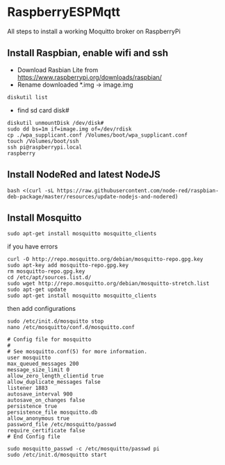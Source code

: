 # RaspberryESPMqtt

All steps to install a working Moquitto broker on RaspberryPi

## Install Raspbian, enable wifi and ssh

- Download Rasbian Lite from https://www.raspberrypi.org/downloads/raspbian/
- Rename downloaded *.img -> image.img
```
diskutil list
```
- find sd card disk#
```
diskutil unmountDisk /dev/disk#
sudo dd bs=1m if=image.img of=/dev/rdisk
cp ./wpa_supplicant.conf /Volumes/boot/wpa_supplicant.conf
touch /Volumes/boot/ssh
ssh pi@raspberrypi.local 
raspberry
```

## Install NodeRed and latest NodeJS
```
bash <(curl -sL https://raw.githubusercontent.com/node-red/raspbian-deb-package/master/resources/update-nodejs-and-nodered)
```

## Install Mosquitto
```
sudo apt-get install mosquitto mosquitto_clients
```
if you have errors
  ```
  curl -O http://repo.mosquitto.org/debian/mosquitto-repo.gpg.key
  sudo apt-key add mosquitto-repo.gpg.key
  rm mosquitto-repo.gpg.key
  cd /etc/apt/sources.list.d/
  sudo wget http://repo.mosquitto.org/debian/mosquitto-stretch.list
  sudo apt-get update
  sudo apt-get install mosquitto mosquitto_clients
  ```
then add configurations
```
sudo /etc/init.d/mosquitto stop
nano /etc/mosquitto/conf.d/mosquitto.conf

# Config file for mosquitto
#
# See mosquitto.conf(5) for more information.
user mosquitto
max_queued_messages 200
message_size_limit 0
allow_zero_length_clientid true
allow_duplicate_messages false
listener 1883
autosave_interval 900
autosave_on_changes false
persistence true
persistence_file mosquitto.db
allow_anonymous true
password_file /etc/mosquitto/passwd
require_certificate false
# End Config file

sudo mosquitto_passwd -c /etc/mosquitto/passwd pi
sudo /etc/init.d/mosquitto start
```
